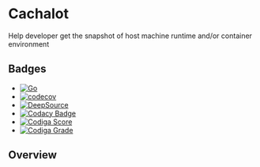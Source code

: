 # Cachalot
Help developer get the snapshot of host machine runtime and/or container environment

## Badges

* [![Go](https://github.com/Incarnation-p-lee/cachalot/actions/workflows/go.yml/badge.svg?branch=master)](https://github.com/Incarnation-p-lee/cachalot/actions/workflows/go.yml)
* [![codecov](https://codecov.io/gh/Incarnation-p-lee/cachalot/branch/master/graph/badge.svg?token=kyWBu44Yuu)](https://codecov.io/gh/Incarnation-p-lee/cachalot)
* [![DeepSource](https://deepsource.io/gh/Incarnation-p-lee/cachalot.svg/?label=active+issues&show_trend=true&token=sfNFlwtPmXs8B7a9Dn7n0ERV)](https://deepsource.io/gh/Incarnation-p-lee/cachalot/?ref=repository-badge)
* [![Codacy Badge](https://app.codacy.com/project/badge/Grade/46a042f933084de2a04263e2cad1c25b)](https://www.codacy.com/gh/Incarnation-p-lee/cachalot/dashboard?utm_source=github.com&amp;utm_medium=referral&amp;utm_content=Incarnation-p-lee/cachalot&amp;utm_campaign=Badge_Grade)
* [![Codiga Score](https://api.codiga.io/project/33659/score/svg)](https://app.codiga.io/project/33659/dashboard)
* [![Codiga Grade](https://api.codiga.io/project/33659/status/svg)](https://app.codiga.io/project/33659/dashboard)

## Overview

